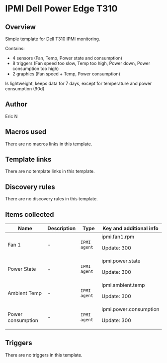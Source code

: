 # IPMI Dell Power Edge T310

## Overview

Simple template for Dell T310 IPMI monitoring.


Contains:


* 4 sensors (Fan, Temp, Power state and consumption)
* 8 triggers (Fan speed too slow, Temp too high, Power down, Power consumption too high)
* 2 graphics (Fan speed + Temp, Power consumption)


Is lightweight, keeps data for 7 days, except for temperature and power consumption (90d)



## Author

Eric N

## Macros used

There are no macros links in this template.

## Template links

There are no template links in this template.

## Discovery rules

There are no discovery rules in this template.

## Items collected

|Name|Description|Type|Key and additional info|
|----|-----------|----|----|
|Fan 1|<p>-</p>|`IPMI agent`|ipmi.fan1.rpm<p>Update: 300</p>|
|Power State|<p>-</p>|`IPMI agent`|ipmi.power.state<p>Update: 300</p>|
|Ambient Temp|<p>-</p>|`IPMI agent`|ipmi.ambient.temp<p>Update: 300</p>|
|Power consumption|<p>-</p>|`IPMI agent`|ipmi.power.consumption<p>Update: 300</p>|


## Triggers

There are no triggers in this template.

